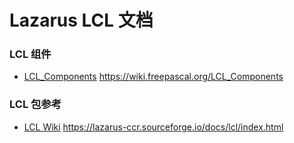 # Lazarus LCL 文档

### LCL 组件

- [LCL_Components](https://wiki.freepascal.org/LCL_Components) https://wiki.freepascal.org/LCL_Components


### LCL 包参考

- [LCL Wiki](https://lazarus-ccr.sourceforge.io/docs/lcl/index.html) https://lazarus-ccr.sourceforge.io/docs/lcl/index.html
